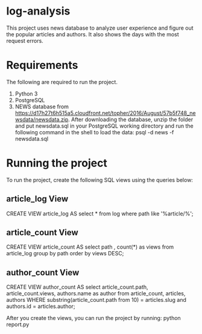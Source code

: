 # log-analysis
This project uses news database to analyze user experience and figure out the popular articles and authors.
It also shows the days with the most request errors.

# Requirements
The following are required to run the project.
1. Python 3
2. PostgreSQL
3. NEWS database from https://d17h27t6h515a5.cloudfront.net/topher/2016/August/57b5f748_newsdata/newsdata.zip. After downloading the database, unzip the folder and put newsdata.sql in your PostgreSQL working directory and run the following command in the shell to load the data: psql -d news -f newsdata.sql


# Running the project
To run the project, create the following SQL views using the queries below:

## article_log View
 CREATE VIEW article_log AS select * from log where path like '%article/%';

## article_count View
CREATE VIEW article_count AS select path , count(*) as views from article_log group by path order by views DESC;

## author_count View
CREATE VIEW author_count AS  select article_count.path, article_count.views, authors.name as author from article_count,
articles, authors WHERE substring(article_count.path from 10) = articles.slug and authors.id = articles.author;

After you create the views, you can run the project by running: python report.py
